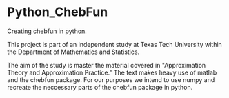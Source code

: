 # Python_ChebFun
Creating chebfun in python.
 
This project is part of an independent study at Texas Tech University within the Department of Mathematics and Statistics. 

The aim of the study is master the material covered in "Approximation Theory and Approximation Practice." The text makes heavy use of matlab and the chebfun package. For our purposes we intend to use numpy and recreate the neccessary parts of the chebfun package in python.  
